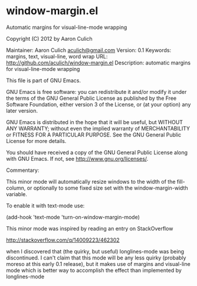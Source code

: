 # window-margin.el

Automatic margins for visual-line-mode wrapping

Copyright (C) 2012 by Aaron Culich

Maintainer: Aaron Culich <aculich@gmail.com>
Version: 0.1
Keywords: margins, text, visual-line, word wrap
URL: http://github.com/aculich/window-margin.el
Description: automatic margins for visual-line-mode wrapping

This file is part of GNU Emacs.

GNU Emacs is free software: you can redistribute it and/or modify
it under the terms of the GNU General Public License as published by
the Free Software Foundation, either version 3 of the License, or
(at your option) any later version.

GNU Emacs is distributed in the hope that it will be useful,
but WITHOUT ANY WARRANTY; without even the implied warranty of
MERCHANTABILITY or FITNESS FOR A PARTICULAR PURPOSE.  See the
GNU General Public License for more details.

You should have received a copy of the GNU General Public License
along with GNU Emacs.  If not, see <http://www.gnu.org/licenses/>.

Commentary:

This minor mode will automatically resize windows to the width of
the fill-column, or optionally to some fixed size set with the
window-margin-width variable.

To enable it with text-mode use:

  (add-hook 'text-mode 'turn-on-window-margin-mode)

This minor mode was inspired by reading an entry on StackOverflow

  http://stackoverflow.com/q/14009223/462302

when I discovered that (the quirky, but useful) longlines-mode was
being discontinued. I can't claim that this mode will be any less
quirky (probably moreso at this early 0.1 release), but it makes
use of margins and visual-line mode which is better way to
accomplish the effect than implemented by longlines-mode
